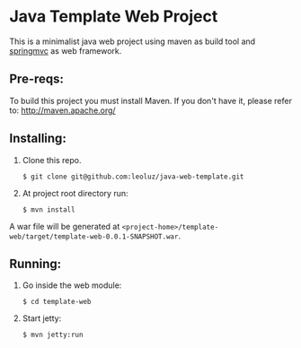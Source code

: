 Java Template Web Project
=========================

This is a minimalist java web project using maven as build tool and [springmvc][1] as web framework.

Pre-reqs:
--------

To build this project you must install Maven. 
If you don't have it, please refer to: http://maven.apache.org/

Installing:
----------

1. Clone this repo.

    `$ git clone git@github.com:leoluz/java-web-template.git`

2. At project root directory run:

    `$ mvn install`

A war file will be generated at `<project-home>/template-web/target/template-web-0.0.1-SNAPSHOT.war`.

Running:
--------

1. Go inside the web module:

    `$ cd template-web`

2. Start jetty:

    `$ mvn jetty:run`

[1]: http://www.springsource.org/       "Spring"
